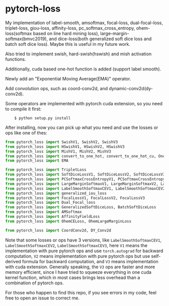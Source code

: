 # pytorch-loss

My implementation of label-smooth, amsoftmax, focal-loss, dual-focal-loss, triplet-loss, giou-loss, affinity-loss, pc_softmax_cross_entropy, ohem-loss(softmax based on line hard mining loss), large-margin-softmax(bmvc2019), and dice-loss(both generalized soft dice loss and batch soft dice loss). Maybe this is useful in my future work.


Also tried to implement swish, hard-swish(hswish) and mish activation functions.

Additionally, cuda based one-hot function is added (support label smooth).

Newly add an "Exponential Moving Average(EMA)" operator.

Add convolution ops, such as coord-conv2d, and dynamic-conv2d(dy-conv2d).

Some operators are implemented with pytorch cuda extension, so you need to compile it first: 
```
    $ python setup.py install
```

After installing, now you can pick up what you need and use the losses or ops like one of thes: 
```python
from pytorch_loss import SwishV1, SwishV2, SwishV3
from pytorch_loss import HSwishV1, HSwishV2, HSwishV3
from pytorch_loss import MishV1, MishV2, MishV3
from pytorch_loss import convert_to_one_hot, convert_to_one_hot_cu, OnehotEncoder
from pytorch_loss import EMA

from pytorch_loss import TripletLoss
from pytorch_loss import SoftDiceLossV1, SoftDiceLossV2, SoftDiceLossV3
from pytorch_loss import PCSoftmaxCrossEntropyV1, PCSoftmaxCrossEntropyV2
from pytorch_loss import LargeMarginSoftmaxV1, LargeMarginSoftmaxV2, LargeMarginSoftmaxV3
from pytorch_loss import LabelSmoothSoftmaxCEV1, LabelSmoothSoftmaxCEV2, LabelSmoothSoftmaxCEV3
from pytorch_loss import generalized_iou_loss
from pytorch_loss import FocalLossV1, FocalLossV2, FocalLossV3
from pytorch_loss import Dual_Focal_loss
from pytorch_loss import GeneralizedSoftDiceLoss, BatchSoftDiceLoss
from pytorch_loss import AMSoftmax
from pytorch_loss import AffinityFieldLoss
from pytorch_loss import OhemCELoss, OhemLargeMarginLoss

from pytorch_loss import CoordConv2d, DY_Conv2d
```
Note that some losses or ops have 3 versions, like `LabelSmoothSoftmaxCEV1`, `LabelSmoothSoftmaxCEV2`, `LabelSmoothSoftmaxCEV3`, here `V1` means the implementation with pure pytorch ops and use `torch.autograd` for backward computation, `V2` means implementation with pure pytorch ops but use self-derived formula for backward computation, and `V3` means implementation with cuda extension. Generally speaking, the `V3` ops are faster and more memory efficient, since I have tried to squeeze everything in one cuda kernel function, which in most cases brings less overhead than a combination of pytorch ops.


For those who happen to find this repo, if you see errors in my code, feel free to open an issue to correct me.
